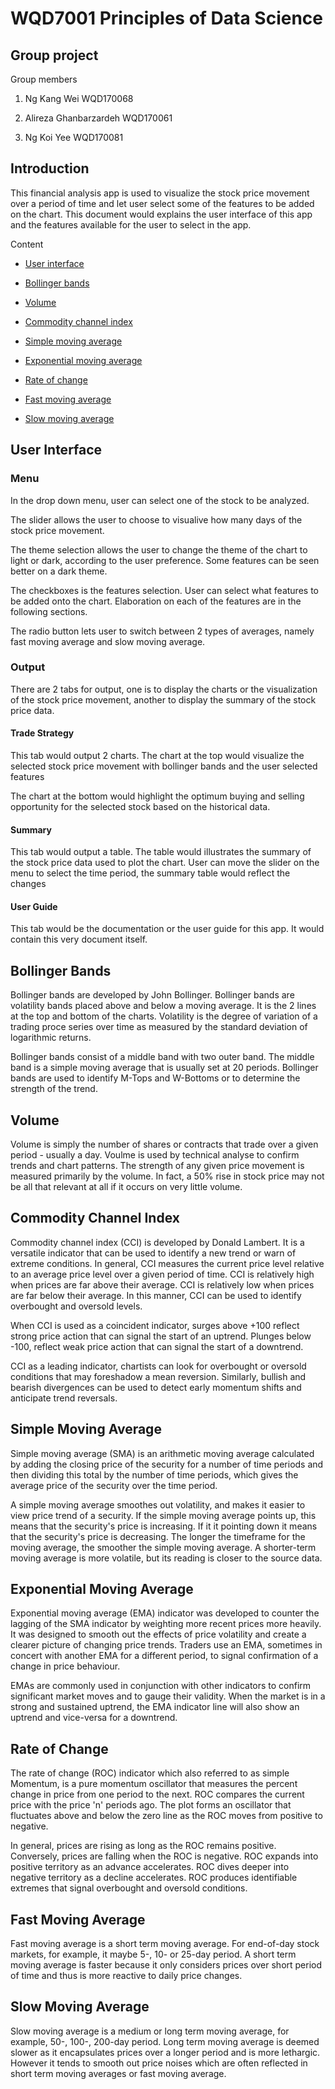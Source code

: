 # WQD7001 Principles of Data Science
## Group project 
Group members

1. Ng Kang Wei             WQD170068

2. Alireza Ghanbarzardeh   WQD170061

3. Ng Koi Yee              WQD170081

## Introduction
This financial analysis app is used to visualize the stock price movement over a period of time and let user select some of the features to be added on the chart. This document would explains the user interface of this app and the features available for the user to select in the app.

Content

* [User interface](#user-interface)

* [Bollinger bands](#bollinger-bands)

* [Volume](#volume)

* [Commodity channel index](#commodity-channel-index)

* [Simple moving average](#simple-moving-average)

* [Exponential moving average](#exponential-moving-average)

* [Rate of change](#rate-of-change)

* [Fast moving average](#fast-moving-average)

* [Slow moving average](#slow-moving-average)


## User Interface
### Menu
In the drop down menu, user can select one of the stock to be analyzed.

The slider allows the user to choose to visualive how many days of the stock price movement.

The theme selection allows the user to change the theme of the chart to light or dark, according to the user preference. Some features can be seen better on a dark theme.

The checkboxes is the features selection. User can select what features to be added onto the chart. Elaboration on each of the features are in the following sections.

The radio button lets user to switch between 2 types of averages, namely fast moving average and slow moving average.

### Output
There are 2 tabs for output, one is to display the charts or the visualization of the stock price movement, another to display the summary of the stock price data.

#### Trade Strategy
This tab would output 2 charts. The chart at the top would visualize the selected stock price movement with bollinger bands and the user selected features

The chart at the bottom would highlight the optimum buying and selling opportunity for the selected stock based on the historical data.

#### Summary
This tab would output a table. The table would illustrates the summary of the stock price data used to plot the chart. User can move the slider on the menu to select the time period, the summary table would reflect the changes

#### User Guide
This tab would be the documentation or the user guide for this app. It would contain this very document itself.

## Bollinger Bands
Bollinger bands are developed by John Bollinger. Bollinger bands are volatility bands placed above and below a moving average. It is the 2 lines at the top and bottom of the charts. Volatility is the degree of variation of a trading proce series over time as measured by the standard deviation of logarithmic returns.

Bollinger bands consist of a middle band with two outer band. The middle band is a simple moving average that is usually set at 20 periods. Bollinger bands are used to identify M-Tops and W-Bottoms or to determine the strength of the trend.

## Volume
Volume is simply the number of shares or contracts that trade over a given period - usually a day. Voulme is used by technical analyse to confirm trends and chart patterns. The strength of any given price movement is measured primarily by the volume. In fact, a 50% rise in stock price may not be all that relevant at all if it occurs on very little volume.

## Commodity Channel Index
Commodity channel index (CCI) is developed by Donald Lambert. It is a versatile indicator that can be used to identify a new trend or warn of extreme conditions. In general, CCI measures the current price level relative to an average price level over a given period of time. CCI is relatively high when prices are far above their average. CCI is relatively low when prices are far below their average. In this manner, CCI can be used to identify overbought and oversold levels.

When CCI is used as a coincident indicator, surges above +100 reflect strong price action that can signal the start of an uptrend. Plunges below -100, reflect weak price action that can signal the start of a downtrend.

CCI as a leading indicator, chartists can look for overbought or oversold conditions that may foreshadow a mean reversion. Similarly, bullish and bearish divergences can be used to detect early momentum shifts and anticipate trend reversals.

## Simple Moving Average
Simple moving average (SMA) is an arithmetic moving average calculated by adding the closing price of the security for a number of time periods and then dividing this total by the number of time periods, which gives the average price of the security over the time period.

A simple moving average smoothes out volatility, and makes it easier to view price trend of a security. If the simple moving average points up, this means that the security's price is increasing. If it it pointing down it means that the security's price is decreasing. The longer the timeframe for the moving average, the smoother the simple moving average. A shorter-term moving average is more volatile, but its reading is closer to the source data.

## Exponential Moving Average
Exponential moving average (EMA) indicator was developed to counter the lagging of the SMA indicator by weighting more recent prices more heavily. It was designed to smooth out the effects of price volatility and create a clearer picture of changing price trends. Traders use an EMA, sometimes in concert with another EMA for a different period, to signal confirmation of a change in price behaviour.

EMAs are commonly used in conjunction with other indicators to confirm significant market moves and to gauge their validity. When the market is in a strong and sustained uptrend, the EMA indicator line will also show an uptrend and vice-versa for a downtrend.

## Rate of Change
The rate of change (ROC) indicator which also referred to as simple Momentum, is a pure momentum oscillator that measures the percent change in price from one period to the next. ROC compares the current price with the price 'n' periods ago. The plot forms an oscillator that fluctuates above and below the zero line as the ROC moves from positive to negative.

In general, prices are rising as long as the ROC remains positive. Conversely, prices are falling when the ROC is negative. ROC expands into positive territory as an advance accelerates. ROC dives deeper into negative territory as a decline accelerates. ROC produces identifiable extremes that signal overbought and oversold conditions.

## Fast Moving Average
Fast moving average is a short term moving average. For end-of-day stock markets, for example, it maybe 5-, 10- or 25-day period. A short term moving average is faster because it only considers prices over short period of time and thus is more reactive to daily price changes.

## Slow Moving Average
Slow moving average is a medium or long term moving average, for example, 50-, 100-, 200-day period. Long term moving average is deemed slower as it encapsulates prices over a longer period and is more lethargic. However it tends to smooth out price noises which are often reflected in short term moving averages or fast moving average.